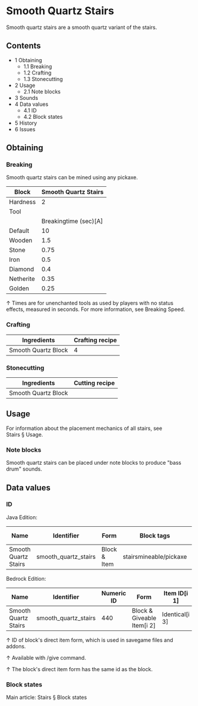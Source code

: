 # Smooth Quartz Stairs
Smooth quartz stairs are a smooth quartz variant of the stairs.

## Contents
- 1 Obtaining
	- 1.1 Breaking
	- 1.2 Crafting
	- 1.3 Stonecutting
- 2 Usage
	- 2.1 Note blocks
- 3 Sounds
- 4 Data values
	- 4.1 ID
	- 4.2 Block states
- 5 History
- 6 Issues

## Obtaining
### Breaking
Smooth quartz stairs can be mined using any pickaxe.

| Block     | Smooth Quartz Stairs  |
|-----------|-----------------------|
| Hardness  | 2                     |
| Tool      |                       |
|           | Breakingtime (sec)[A] |
| Default   | 10                    |
| Wooden    | 1.5                   |
| Stone     | 0.75                  |
| Iron      | 0.5                   |
| Diamond   | 0.4                   |
| Netherite | 0.35                  |
| Golden    | 0.25                  |


↑ Times are for unenchanted tools as used by players with no status effects, measured in seconds. For more information, see Breaking Speed.


### Crafting
| Ingredients         | Crafting recipe |
|---------------------|-----------------|
| Smooth Quartz Block | 4               |

### Stonecutting
| Ingredients         | Cutting recipe |
|---------------------|----------------|
| Smooth Quartz Block |                |

## Usage
For information about the placement mechanics of all stairs, see Stairs § Usage.

### Note blocks
Smooth quartz stairs can be placed under note blocks to produce "bass drum" sounds.

## Data values
### ID
Java Edition:

| Name                 | Identifier           | Form         | Block tags             | Item tags | Translation key                      |
|----------------------|----------------------|--------------|------------------------|-----------|--------------------------------------|
| Smooth Quartz Stairs | smooth_quartz_stairs | Block & Item | stairsmineable/pickaxe | stairs    | block.minecraft.smooth_quartz_stairs |

Bedrock Edition:

| Name                 | Identifier           | Numeric ID | Form                       | Item ID[i 1]   | Translation key                |
|----------------------|----------------------|------------|----------------------------|----------------|--------------------------------|
| Smooth Quartz Stairs | smooth_quartz_stairs | 440        | Block & Giveable Item[i 2] | Identical[i 3] | tile.smooth_quartz_stairs.name |


↑ ID of block's direct item form, which is used in savegame files and addons.

↑ Available with /give command.

↑ The block's direct item form has the same id as the block.


### Block states
Main article: Stairs § Block states
